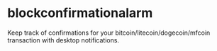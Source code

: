 blockconfirmationalarm
======================

Keep track of confirmations for your bitcoin/litecoin/dogecoin/mfcoin transaction with desktop notifications.
